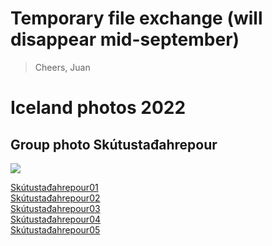# Temporary file exchange (will disappear mid-september)
> Cheers, Juan

# Iceland photos 2022

## Group photo Skútustađahrepour


 <a href="./Sku%CC%81tusta%C4%91ahrepour01.JPG" download>
    <img src="./Sku%CC%81tusta%C4%91ahrepour01.JPG" />
 </a>

[Skútustađahrepour01](./Skútustađahrepour01.JPG)  
[Skútustađahrepour02](./Skútustađahrepour02.JPG)  
[Skútustađahrepour03](./Skútustađahrepour03.JPG)  
[Skútustađahrepour04](./Skútustađahrepour04.JPG)  
[Skútustađahrepour05](./Skútustađahrepour05.JPG)  


